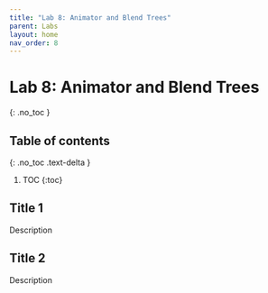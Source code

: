 ```yaml
---
title: "Lab 8: Animator and Blend Trees"
parent: Labs
layout: home
nav_order: 8
---
```


# Lab 8: Animator and Blend Trees
{: .no_toc }

## Table of contents
{: .no_toc .text-delta }

1. TOC
{:toc}

## Title 1
Description

## Title 2
Description